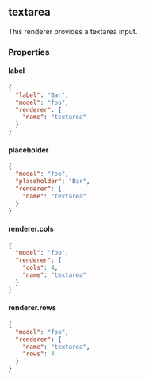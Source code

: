## textarea

This renderer provides a textarea input.

### Properties

#### label

```json
{
  "label": "Bar",
  "model": "foo",
  "renderer": {
    "name": "textarea"
  }
}
```

#### placeholder

```json
{
  "model": "foo",
  "placeholder": "Bar",
  "renderer": {
    "name": "textarea"
  }
}
```

#### renderer.cols

```json
{
  "model": "foo",
  "renderer": {
    "cols": 4,
    "name": "textarea"
  }
}
```

#### renderer.rows

```json
{
  "model": "foo",
  "renderer": {
    "name": "textarea",
    "rows": 4
  }
}
```
